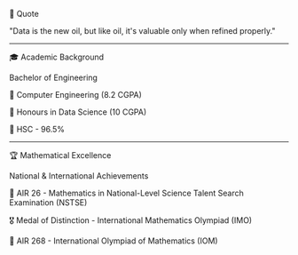 💭 Quote

"Data is the new oil, but like oil, it's valuable only when refined properly."


------------------------------------------------------------------------------


🎓 Academic Background

   Bachelor of Engineering

🎯 Computer Engineering (8.2 CGPA)

🏅 Honours in Data Science (10 CGPA)

🥈 HSC - 96.5% 

-----------------------------------------------------------------------------------


🏆 Mathematical Excellence

National & International Achievements

🥇 AIR 26 - Mathematics in National-Level Science Talent Search Examination (NSTSE)

🎖️ Medal of Distinction - International Mathematics Olympiad (IMO)

🥈 AIR 268 - International Olympiad of Mathematics (IOM)

